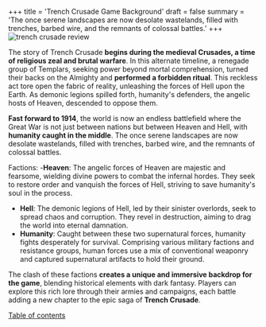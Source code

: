 +++
title = 'Trench Crusade Game Background'
draft = false
summary = 'The once serene landscapes are now desolate wastelands, filled with trenches, barbed wire, and the remnants of colossal battles.'
+++
![trench crusade review](/images/trench-crusade-wargame.webp)

The story of Trench Crusade **begins during the medieval Crusades, a time of religious zeal and brutal warfare**. In this alternate timeline, a renegade group of Templars, seeking power beyond mortal comprehension, turned their backs on the Almighty and **performed a forbidden ritual**. This reckless act tore open the fabric of reality, unleashing the forces of Hell upon the Earth. As demonic legions spilled forth, humanity's defenders, the angelic hosts of Heaven, descended to oppose them. 

**Fast forward to 1914**, the world is now an endless battlefield where the Great War is not just between nations but between Heaven and Hell, with **humanity caught in the middle**. The once serene landscapes are now desolate wastelands, filled with trenches, barbed wire, and the remnants of colossal battles. 

Factions: 
-**Heaven**: The angelic forces of Heaven are majestic and fearsome, wielding divine powers to combat the infernal hordes. They seek to restore order and vanquish the forces of Hell, striving to save humanity's soul in the process. 
- **Hell**: The demonic legions of Hell, led by their sinister overlords, seek to spread chaos and corruption. They revel in destruction, aiming to drag the world into eternal damnation. 
- **Humanity**: Caught between these two supernatural forces, humanity fights desperately for survival. Comprising various military factions and resistance groups, human forces use a mix of conventional weaponry and captured supernatural artifacts to hold their ground. 

The clash of these factions **creates a unique and immersive backdrop for the game**, blending historical elements with dark fantasy. Players can explore this rich lore through their armies and campaigns, each battle adding a new chapter to the epic saga of **Trench Crusade**. 

[Table of contents](/reviews/trench-crusade-review/)